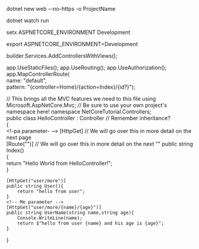 
<!-- 1  create the app -->
dotnet new web --no-https -o ProjectName
<!-- bejini run appit -->
dotnet watch run
<!--  2 gitbash -->
setx ASPNETCORE_ENVIRONMENT Development
<!--2  powershell -->
[Environment]::SetEnvironmentVariable("ASPNETCORE_ENVIRONMENT","Development","User")
<!--  2 macos -->
export ASPNETCORE_ENVIRONMENT=Development


<!-- 3 add at program.cs -->
<!-- before the app -->
builder.Services.AddControllersWithViews();

<!-- after the app -->
app.UseStaticFiles();
app.UseRouting();
app.UseAuthorization();
app.MapControllerRoute(    
    name: "default",    
    pattern: "{controller=Home}/{action=Index}/{id?}");


<!-- Krijo folderin Controllers -->
<!-- krijo kontrollerin e pare me strukture emri HelloControllers.cs ,UserControllers.cs -->
<!--inside Controller -->

// This brings all the MVC features we need to this file
using Microsoft.AspNetCore.Mvc;
// Be sure to use your own project's namespace here! 
namespace NetCoreTutorial.Controllers;   
public class HelloController : Controller   // Remember inheritance?    
{    
      <!-pa parameter-  -->
    [HttpGet] // We will go over this in more detail on the next page    
    [Route("")] // We will go over this in more detail on the next ""
    public string Index()        
    {            
    	return "Hello World from HelloController!";        
    }    

    [HttpGet("user/more")]
    public string User(){
        return "hello from user";
    }
    <!-- Me parameter -->
    [HttpGet("user/more/{name}/{age}")]
    public string UserName(string name,string age){
        Console.WriteLine(name);
        return $"hello from user {name} and his age is {age}";
    }
}

